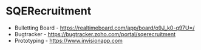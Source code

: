 # SQERecruitment

- Bulletting Board - https://realtimeboard.com/app/board/o9J_k0-q97U=/
- Bugtracker - https://bugtracker.zoho.com/portal/sqerecruitment
- Prototyping - https://www.invisionapp.com